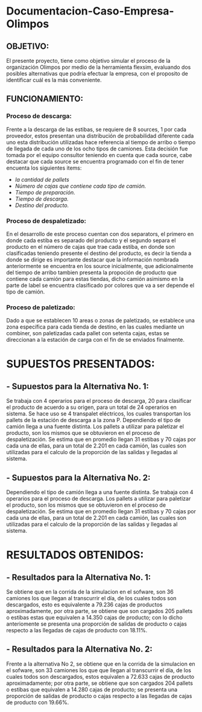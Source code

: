 # Documentacion-Caso-Empresa-Olimpos

## OBJETIVO:
El presente proyecto, tiene como objetivo simular el proceso de la organización Olimpos por medio de la herramienta flexsim, evaluando dos posibles alternativas que podría efectuar la empresa, con el proposito de identificar cuál es la más conveniente.

## FUNCIONAMIENTO:
### Proceso de descarga:

Frente a la descarga de las estibas, se requiere de 8 sources, 1 por cada proveedor, estos presentan una distribución de probabilidad diferente cada uno esta distribución utilizadas hace referencia al tiempo de arribo o tiempo de llegada de cada uno de los ocho tipos de camiones. Esta decisión fue tomada por el equipo consultor teniendo en cuenta que cada source, cabe destacar que cada source se encuentra programado con el fin de tener encuenta los siguientes items:
- *la cantidad de pallets* 
- *Número de cajas que contiene cada tipo de camión.*
- *Tiempo de preparación.*
- *Tiempo de descarga.* 
- *Destino del producto.*

### Proceso de despaletizado:

En el desarrollo de este proceso cuentan con dos separators, el primero en donde cada estiba es separado del producto y el segundo separa el producto en el número de cajas que trae cada estiba, en donde son clasificadas teniendo presente el destino del producto, es decir la tienda a donde se dirige es importante destacar que la información nombrada anteriormente se encuentra en los source inicialmente, que adicionalmente del tiempo de arribo tambien presenta la propoción de producto que contiene cada camión para estas tiendas, dicho camión asimismo en la parte de label se encuentra clasificado por colores que va a ser depende el tipo de camión. 

### Proceso de paletizado:

Dado a que se establecen 10 areas o zonas de paletizado, se establece una zona específica para cada tienda de destino, en las cuales mediante un combiner, son paletizadas cada pallet con setenta cajas, estas se  direccionan a la estación de carga con el fin de se enviados finalmente.



# SUPUESTOS PRESENTADOS:
## - Supuestos para la Alternativa No. 1:
Se trabaja con 4 operarios para el proceso de descarga, 20 para clasificar el producto de acuerdo a su origen, para un total de 24 operarios en sistema.
Se hace uso se 4 transpalet eléctricos, los cuales transportan los pallets de la estación de descarga a la zona P.
Dependiendo el tipo de camión llega a una fuente distinta.
Los pallets a utilizar para paletizar el producto, son los mismos que se obtuvieron en el proceso de despaletización.
Se estima que en promedio llegan 31 estibas y 70 cajas por cada una de ellas, para un total de 2.201 en cada camión, las cuales son utilizadas para el calculo de la proporción de las salidas y llegadas al sistema.

## - Supuestos para la Alternativa No. 2:
Dependiendo el tipo de camión llega a una fuente distinta.
Se trabaja con 4 operarios para el proceso de descarga.
Los pallets a utilizar para paletizar el producto, son los mismos que se obtuvieron en el proceso de despaletización.
Se estima que en promedio llegan 31 estibas y 70 cajas por cada una de ellas, para un total de 2.201 en cada camión, las cuales son utilizadas para el calculo de la proporción de las salidas y llegadas al sistema.


# RESULTADOS OBTENIDOS:
## - Resultados para la Alternativa No. 1:
Se obtiene que en la corrida de la simulacion en el sofware, son 36 camiones los que llegan al transcurrir el día, de los cuales todos son descargados, esto es equivalente  a 79.236 cajas de productos aproximadamente, por otra parte, se obtiene que son cargados 205 pallets o estibas estas que equivalen a 14.350 cajas de producto; con lo dicho anteriomente se presenta una proporción de salidas de producto o cajas respecto a las llegadas de cajas de producto con 18.11%.

## - Resultados para la Alternativa No. 2:
Frente a la alternativa No 2, se obtiene que en la corrida de la simulacion en el sofware, son 33 camiones los que que llegan al transcurrir el día, de los cuales todos son descargados, estos equivalen  a 72.633 cajas de producto aproximadamente; por otra parte, se obtiene que son cargados 204 pallets o estibas que equivalen a 14.280 cajas de producto; se presenta una proporción de salidas de producto o cajas respecto a las llegadas de cajas de producto con 19.66%.

